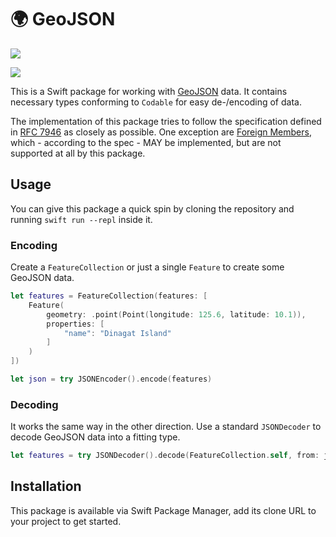 # 🌍 GeoJSON

[![](https://img.shields.io/endpoint?url=https%3A%2F%2Fswiftpackageindex.com%2Fapi%2Fpackages%2Fkiliankoe%2FGeoJSON%2Fbadge%3Ftype%3Dswift-versions)](https://swiftpackageindex.com/kiliankoe/GeoJSON)

[![](https://img.shields.io/endpoint?url=https%3A%2F%2Fswiftpackageindex.com%2Fapi%2Fpackages%2Fkiliankoe%2FGeoJSON%2Fbadge%3Ftype%3Dplatforms)](https://swiftpackageindex.com/kiliankoe/GeoJSON)

This is a Swift package for working with [GeoJSON](https://geojson.org) data. It contains necessary types conforming to `Codable` for easy de-/encoding of data.

The implementation of this package tries to follow the specification defined in [RFC 7946](https://tools.ietf.org/html/rfc7946) as closely as possible. One exception are [Foreign Members](https://tools.ietf.org/html/rfc7946#section-6.1), which - according to the spec - MAY be implemented, but are not supported at all by this package.

## Usage

You can give this package a quick spin by cloning the repository and running `swift run --repl` inside it.

### Encoding

Create a `FeatureCollection` or just a single `Feature` to create some GeoJSON data. 

```swift
let features = FeatureCollection(features: [
    Feature(
        geometry: .point(Point(longitude: 125.6, latitude: 10.1)),
        properties: [
            "name": "Dinagat Island"
        ]
    )
])

let json = try JSONEncoder().encode(features)
```

### Decoding

It works the same way in the other direction. Use a standard `JSONDecoder` to decode GeoJSON data into a fitting type.

```swift
let features = try JSONDecoder().decode(FeatureCollection.self, from: json)
```

## Installation

This package is available via Swift Package Manager, add its clone URL to your project to get started.
